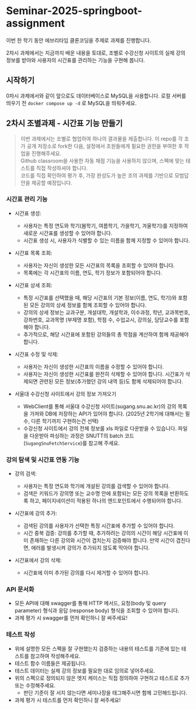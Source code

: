 # Seminar-2025-springboot-assignment

이번 한 학기 동안 에브리타임 클론코딩을 주제로 과제를 진행합니다.

2차시 과제에서는 지금까지 배운 내용을 토대로, 조별로 수강신청 사이트의 실제 강의 정보를 받아와 사용자의 시간표를 관리하는 기능을 구현해 봅니다.

## 시작하기

0차시 과제에서와 같이 앞으로도 데이터베이스로 MySQL을 사용합니다. 로컬 서버를 띄우기 전 `docker compose up -d` 로 MySQL을 띄워주세요.

## 2차시 조별과제 - 시간표 기능 만들기

> 이번 과제에서는 조별로 협업하여 하나의 결과물을 제출합니다. 이 repo를 각 조가 공개 저장소로 fork한 다음, 설정에서 조원들에게 필요한 권한을 부여한 후 작업을 진행해주세요.  
> Github classroom을 사용한 자동 채점 기능을 사용하지 않으며, 스펙에 맞는 테스트를 직접 작성하셔야 합니다.  
> 코드를 직접 확인하여 평가 후, 가장 완성도가 높은 조의 과제를 기반으로 모범답안을 제공할 예정입니다.

### 시간표 관리 기능

- 시간표 생성:
  - 사용자는 특정 연도와 학기(봄학기, 여름학기, 가을학기, 겨울학기)를 지정하여 새로운 시간표를 생성할 수 있어야 합니다.
  - 시간표 생성 시, 사용자가 식별할 수 있는 이름을 함께 지정할 수 있어야 합니다.

- 시간표 목록 조회:
  - 사용자는 자신이 생성한 모든 시간표의 목록을 조회할 수 있어야 합니다.
  - 목록에는 각 시간표의 이름, 연도, 학기 정보가 포함되어야 합니다.

- 시간표 상세 조회:
  - 특정 시간표를 선택했을 때, 해당 시간표의 기본 정보(이름, 연도, 학기)와 포함된 모든 강의의 상세 정보를 함께 조회할 수 있어야 합니다.
  - 강의의 상세 정보는 교과구분, 개설대학, 개설학과, 이수과정, 학년, 교과목번호, 강좌번호, 교과목명 (부제명 포함), 학점 수, 수업교시, 강의실, 담당교수를 포함해야 합니다.
  - 추가적으로, 해당 시간표에 포함된 강의들의 총 학점을 계산하여 함께 제공해야 합니다.

- 시간표 수정 및 삭제:
  - 사용자는 자신이 생성한 시간표의 이름을 수정할 수 있어야 합니다.
  - 사용자는 자신이 생성한 시간표를 완전히 삭제할 수 있어야 합니다. 시간표가 삭제되면 관련된 모든
      정보(추가했던 강의 내역 등)도 함께 삭제되어야 합니다.

- 서울대 수강신청 사이트에서 강의 정보 가져오기
  - WebClient를 통해 서울대 수강신청 사이트(sugang.snu.ac.kr)의 강의 목록을 가져와 DB에 저장하는 API가 있어야 합니다. (2025년 2학기에 대해서는 필수, 다른 학기까지 구현하는건 선택)
  - 수강신청 사이트에서 강의 전체 정보를 xls 파일로 다운받을 수 있습니다. 파일을 다운받아 파싱하는 과정은 SNUTT의 batch 코드(`SugangSnuFetchService`)를 참고해 주세요.

### 강의 탐색 및 시간표 연동 기능

- 강의 검색:
  - 사용자는 특정 연도와 학기에 개설된 강의를 검색할 수 있어야 합니다.
  - 검색은 키워드가 강의명 또는 교수명 안에 포함되는 모든 강의 목록을 반환하도록 하고, 페이지네이션이 적용된 하나의 엔드포인트에서 수행되어야 합니다.

- 시간표에 강의 추가:
  - 검색된 강의를 사용자가 선택한 특정 시간표에 추가할 수 있어야 합니다.
  - 시간 중복 검증: 강의를 추가할 때, 추가하려는 강의의 시간이 해당 시간표에 이미 존재하는 다른 강의와 시간이 겹치는지 검증해야 합니다. 만약 시간이 겹친다면, 에러를 발생시켜 강의가 추가되지 않도록 막아야 합니다.

- 시간표에서 강의 삭제:
  - 시간표에 이미 추가된 강의를 다시 제거할 수 있어야 합니다.

### API 문서화

- 모든 API에 대해 swagger를 통해 HTTP 메서드, 요청(body 및 query parameter) 형식과 응답 (response body) 형식을 조회할 수 있어야 합니다.
- 과제 평가 시 swagger를 먼저 확인하니 잘 써주세요!

### 테스트 작성
- 위에 설명한 모든 스펙을 잘 구현했는지 검증하는 내용의 테스트를 기존에 있는 테스트를 참고하여 작성해주세요.
- 테스트 함수 이름들은 제공됩니다.
- 테스트 데이터는 실제 강의 정보를 필요한 대로 임의로 넣어주세요.
- 위의 스펙으로 정의되지 않은 엣지 케이스는 직접 정의하여 구현하고 테스트로 추가 또는 수정해주세요.
  - 판단 기준이 잘 서지 않는다면 세미나장을 태그해주시면 함께 고민해드립니다.
- 과제 평가 시 테스트를 먼저 확인하니 잘 써주세요!
